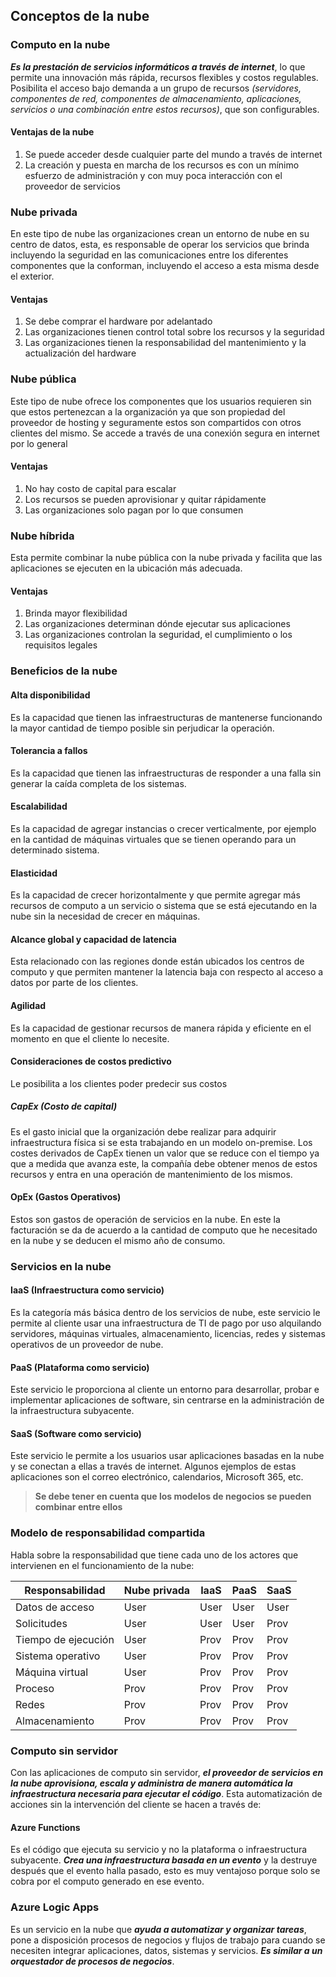 ## Conceptos de la nube

 ### Computo en la nube
***Es la prestación de servicios informáticos a través de internet***, lo que permite una innovación más rápida, recursos flexibles y costos regulables. Posibilita el acceso bajo demanda a un grupo de recursos *(servidores, componentes de red, componentes de almacenamiento, aplicaciones, servicios o una combinación entre estos recursos)*,  que son configurables.

#### Ventajas de la nube

 1. Se puede acceder desde cualquier parte del mundo a través de internet
 2. La creación y puesta en marcha de los recursos es con un mínimo esfuerzo de administración y con muy poca interacción con el proveedor de servicios

### Nube privada
En este tipo de nube las organizaciones crean un entorno de nube en su centro de datos, esta, es responsable de operar los servicios que brinda incluyendo la seguridad en las comunicaciones entre los diferentes componentes que la conforman, incluyendo el acceso a esta misma desde el exterior.

#### Ventajas

 1. Se debe comprar el hardware por adelantado
 2. Las organizaciones tienen control total sobre los recursos y la seguridad
 3. Las organizaciones tienen la responsabilidad del mantenimiento y la actualización del hardware

### Nube pública
Este tipo de nube ofrece los componentes que los usuarios requieren sin que estos pertenezcan a la organización ya que son propiedad del proveedor de hosting y seguramente estos son compartidos con otros clientes del mismo. Se accede a través de una conexión segura en internet por lo general

#### Ventajas

 1. No hay costo de capital para escalar
 2. Los recursos se pueden aprovisionar y quitar rápidamente
 3. Las organizaciones solo pagan por lo que consumen

### Nube híbrida
Esta permite combinar la nube pública con la nube privada y facilita que las aplicaciones se ejecuten en la ubicación más adecuada.

#### Ventajas

 1. Brinda mayor flexibilidad
 2. Las organizaciones determinan dónde ejecutar sus aplicaciones
 3. Las organizaciones controlan la seguridad, el cumplimiento o los requisitos legales

### Beneficios de la nube

#### Alta disponibilidad
Es la capacidad que tienen las infraestructuras de mantenerse funcionando la mayor cantidad de tiempo posible sin perjudicar la operación.

#### Tolerancia a fallos
Es la capacidad que tienen las infraestructuras de responder a una falla sin generar la caída completa de los sistemas.

#### Escalabilidad
Es la capacidad de agregar instancias o crecer verticalmente, por ejemplo en la cantidad de máquinas virtuales que se tienen operando para un determinado sistema.

#### Elasticidad
Es la capacidad de crecer horizontalmente y que permite agregar más recursos de computo a un servicio o sistema que se está ejecutando en la nube sin la necesidad de crecer en máquinas.

#### Alcance global y capacidad de latencia
Esta relacionado con las regiones donde están ubicados los centros de computo y que permiten mantener la latencia baja con respecto al acceso a datos por parte de los clientes.

#### Agilidad
Es la capacidad de gestionar recursos de manera rápida y eficiente en el momento en que el cliente lo necesite.

#### Consideraciones de costos predictivo
Le posibilita a los clientes poder predecir sus costos

##### CapEx (Costo de capital)
Es el gasto inicial que la organización debe realizar para adquirir infraestructura física si se esta trabajando en un modelo on-premise. Los costes derivados de CapEx tienen un valor que se reduce con el tiempo ya que a medida que avanza este, la compañía debe obtener menos de estos recursos y entra en una operación de mantenimiento de los mismos.

#### OpEx (Gastos Operativos)
Estos son gastos de operación de servicios en la nube. En este la facturación se da de acuerdo a la cantidad de computo que he necesitado en la nube y se deducen el mismo año de consumo.

### Servicios en la nube

#### IaaS (Infraestructura como servicio)
Es la categoría más básica dentro de los servicios de nube, este servicio le permite al cliente usar una infraestructura de TI de pago por uso alquilando servidores, máquinas virtuales, almacenamiento, licencias, redes y sistemas operativos de un proveedor de nube.

#### PaaS (Plataforma como servicio)
Este servicio le proporciona al cliente un entorno para desarrollar, probar e implementar aplicaciones de software, sin centrarse en la administración de la infraestructura subyacente.

#### SaaS (Software como servicio)
Este servicio le permite a los usuarios usar aplicaciones basadas en la nube y se conectan a ellas a través de internet. Algunos ejemplos de estas aplicaciones son el correo electrónico, calendarios, Microsoft 365, etc.

> **Se debe tener en cuenta que los modelos de negocios se pueden combinar entre ellos**

### Modelo de responsabilidad compartida
Habla sobre la responsabilidad que tiene cada uno de los actores que intervienen en el funcionamiento de la nube:

Responsabilidad | Nube privada | IaaS | PaaS | SaaS
--- | --- | --- | --- | ---
Datos de acceso | User | User | User | User
Solicitudes | User | User | User | Prov
Tiempo de ejecución | User | Prov | Prov | Prov
Sistema operativo | User | Prov | Prov | Prov
Máquina virtual | User | Prov | Prov | Prov
Proceso | Prov | Prov | Prov | Prov
Redes | Prov | Prov | Prov | Prov
Almacenamiento | Prov | Prov | Prov | Prov

### Computo sin servidor
Con las aplicaciones de computo sin servidor, ***el proveedor de servicios en la nube aprovisiona, escala y administra de manera automática la infraestructura necesaria para ejecutar el código***. Esta automatización de acciones sin la intervención del cliente se hacen a través de:

#### Azure Functions
Es el código que ejecuta su servicio y no la plataforma o infraestructura subyacente. ***Crea una infraestructura basada en un evento*** y la destruye después que el evento halla pasado, esto es muy ventajoso porque solo se cobra por el computo generado en ese evento.

### Azure Logic Apps
Es un servicio en la nube que ***ayuda a automatizar y organizar tareas***, pone a disposición procesos de negocios y flujos de trabajo para cuando se necesiten integrar aplicaciones, datos, sistemas y servicios. ***Es similar a un orquestador de procesos de negocios***.
